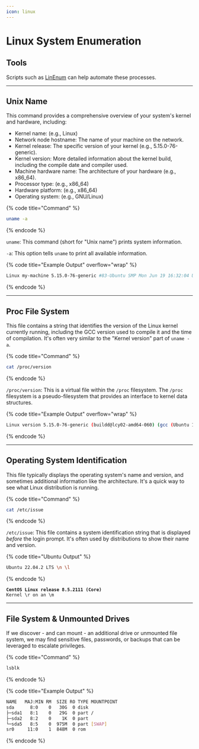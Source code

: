 ```yaml
---
icon: linux
---
```


# Linux System Enumeration

## Tools

Scripts such as [LinEnum](https://github.com/rebootuser/LinEnum) can help automate these processes.

***

## Unix Name

This command provides a comprehensive overview of your system's kernel and hardware, including:

* Kernel name: (e.g., Linux)
* Network node hostname: The name of your machine on the network.
* Kernel release: The specific version of your kernel (e.g., 5.15.0-76-generic).
* Kernel version: More detailed information about the kernel build, including the compile date and compiler used.
* Machine hardware name: The architecture of your hardware (e.g., x86\_64).
* Processor type: (e.g., x86\_64)
* Hardware platform: (e.g., x86\_64)
* Operating system: (e.g., GNU/Linux)

{% code title="Command" %}
```bash
uname -a
```
{% endcode %}

`uname`: This command (short for "Unix name") prints system information.

`-a`: This option tells `uname` to print all available information.

{% code title="Example Output" overflow="wrap" %}
```bash
Linux my-machine 5.15.0-76-generic #83-Ubuntu SMP Mon Jun 19 16:32:04 UTC 2023 x86_64 x86_64 x86_64 GNU/Linux
```
{% endcode %}

***

## Proc File System

This file contains a string that identifies the version of the Linux kernel currently running, including the GCC version used to compile it and the time of compilation. It's often very similar to the "Kernel version" part of `uname -a`.

{% code title="Command" %}
```bash
cat /proc/version
```
{% endcode %}

`/proc/version`: This is a virtual file within the `/proc` filesystem. The `/proc` filesystem is a pseudo-filesystem that provides an interface to kernel data structures.

{% code title="Example Output" overflow="wrap" %}
```bash
Linux version 5.15.0-76-generic (buildd@lcy02-amd64-060) (gcc (Ubuntu 11.3.0-1ubuntu1~22.04.1) 11.3.0, GNU ld (GNU Binutils for Ubuntu) 2.38) #83-Ubuntu SMP Mon Jun 19 16:32:04 UTC 2023
```
{% endcode %}

***

## Operating System Identification

This file typically displays the operating system's name and version, and sometimes additional information like the architecture. It's a quick way to see what Linux distribution is running.

{% code title="Command" %}
```bash
cat /etc/issue
```
{% endcode %}

`/etc/issue`: This file contains a system identification string that is displayed _before_ the login prompt. It's often used by distributions to show their name and version.

{% code title="Ubuntu Output" %}
```bash
Ubuntu 22.04.2 LTS \n \l
```
{% endcode %}

<pre class="language-bash" data-title="CentOS/RHEL Output"><code class="lang-bash"><strong>CentOS Linux release 8.5.2111 (Core)
</strong>Kernel \r on an \m
</code></pre>

***

## File System & Unmounted Drives

If we discover - and can mount - an additional drive or unmounted file system, we may find sensitive files, passwords, or backups that can be leveraged to escalate privileges.

{% code title="Command" %}
```bash
lsblk
```
{% endcode %}

{% code title="Example Output" %}
```bash
NAME   MAJ:MIN RM  SIZE RO TYPE MOUNTPOINT
sda      8:0    0   30G  0 disk 
├─sda1   8:1    0   29G  0 part /
├─sda2   8:2    0    1K  0 part 
└─sda5   8:5    0  975M  0 part [SWAP]
sr0     11:0    1  848M  0 rom  
```
{% endcode %}
